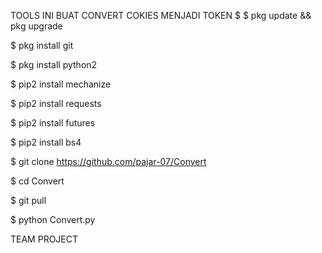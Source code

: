 TOOLS INI BUAT CONVERT COKIES MENJADI TOKEN
$ $ pkg update && pkg upgrade

$ pkg install git

$ pkg install python2

$ pip2 install mechanize

$ pip2 install requests

$ pip2 install futures

$ pip2 install bs4

$ git clone https://github.com/pajar-07/Convert

$ cd Convert

$ git pull

$ python Convert.py

  TEAM PROJECT
